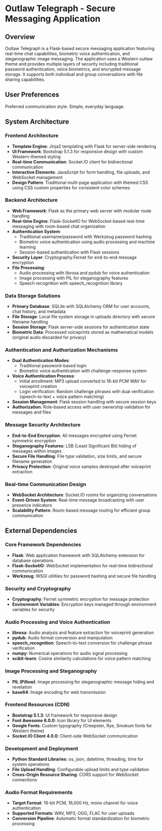 # Outlaw Telegraph - Secure Messaging Application

## Overview

Outlaw Telegraph is a Flask-based secure messaging application featuring real-time chat capabilities, biometric voice authentication, and steganographic image messaging. The application uses a Western outlaw theme and provides multiple layers of security including traditional password authentication, voice biometrics, and encrypted message storage. It supports both individual and group conversations with file sharing capabilities.

## User Preferences

Preferred communication style: Simple, everyday language.

## System Architecture

### Frontend Architecture
- **Template Engine**: Jinja2 templating with Flask for server-side rendering
- **UI Framework**: Bootstrap 5.1.3 for responsive design with custom Western-themed styling
- **Real-time Communication**: Socket.IO client for bidirectional communication
- **Interactive Elements**: JavaScript for form handling, file uploads, and WebSocket management
- **Design Pattern**: Traditional multi-page application with themed CSS using CSS custom properties for consistent color schemes

### Backend Architecture
- **Web Framework**: Flask as the primary web server with modular route handling
- **Real-time Engine**: Flask-SocketIO for WebSocket-based real-time messaging with room-based chat organization
- **Authentication System**: 
  - Traditional username/password with Werkzeug password hashing
  - Biometric voice authentication using audio processing and machine learning
  - Session-based authentication with Flask sessions
- **Security Layer**: Cryptography.Fernet for end-to-end message encryption
- **File Processing**: 
  - Audio processing with librosa and pydub for voice authentication
  - Image processing with PIL for steganography features
  - Speech recognition with speech_recognition library

### Data Storage Solutions
- **Primary Database**: SQLite with SQLAlchemy ORM for user accounts, chat history, and metadata
- **File Storage**: Local file system storage in uploads directory with secure filename handling
- **Session Storage**: Flask server-side sessions for authentication state
- **Biometric Data**: Processed voiceprints stored as mathematical models (original audio discarded for privacy)

### Authentication and Authorization Mechanisms
- **Dual Authentication Modes**: 
  - Traditional password-based login
  - Biometric voice authentication with challenge-response system
- **Voice Authentication Process**:
  - Initial enrollment: MP3 upload converted to 16-bit PCM WAV for voiceprint creation
  - Login verification: Random challenge phrases with dual verification (speech-to-text + voice pattern matching)
- **Session Management**: Flask session handling with secure session keys
- **Authorization**: Role-based access with user ownership validation for messages and files

### Message Security Architecture
- **End-to-End Encryption**: All messages encrypted using Fernet symmetric encryption
- **Steganography Features**: LSB (Least Significant Bit) hiding of messages within images
- **Secure File Handling**: File type validation, size limits, and secure filename generation
- **Privacy Protection**: Original voice samples destroyed after voiceprint extraction

### Real-time Communication Design
- **WebSocket Architecture**: Socket.IO rooms for organizing conversations
- **Event-Driven System**: Real-time message broadcasting with user presence indicators
- **Scalability Pattern**: Room-based message routing for efficient group communication

## External Dependencies

### Core Framework Dependencies
- **Flask**: Web application framework with SQLAlchemy extension for database operations
- **Flask-SocketIO**: WebSocket implementation for real-time bidirectional communication
- **Werkzeug**: WSGI utilities for password hashing and secure file handling

### Security and Cryptography
- **Cryptography**: Fernet symmetric encryption for message protection
- **Environment Variables**: Encryption keys managed through environment variables for security

### Audio Processing and Voice Authentication
- **librosa**: Audio analysis and feature extraction for voiceprint generation
- **pydub**: Audio format conversion and manipulation
- **speech_recognition**: Speech-to-text conversion for challenge phrase verification
- **numpy**: Numerical operations for audio signal processing
- **scikit-learn**: Cosine similarity calculations for voice pattern matching

### Image Processing and Steganography
- **PIL (Pillow)**: Image processing for steganographic message hiding and revelation
- **base64**: Image encoding for web transmission

### Frontend Resources (CDN)
- **Bootstrap 5.1.3**: UI framework for responsive design
- **Font Awesome 6.0.0**: Icon library for UI elements
- **Google Fonts**: Custom typography (Creepster, Rye, Smokum fonts for Western theme)
- **Socket.IO Client 4.0.0**: Client-side WebSocket communication

### Development and Deployment
- **Python Standard Libraries**: os, json, datetime, threading, time for system operations
- **File Upload Handling**: Configurable upload limits and type validation
- **Cross-Origin Resource Sharing**: CORS support for WebSocket connections

### Audio Format Requirements
- **Target Format**: 16-bit PCM, 16,000 Hz, mono channel for voice authentication
- **Supported Formats**: WAV, MP3, OGG, FLAC for user uploads
- **Conversion Pipeline**: Automatic format standardization for biometric processing
